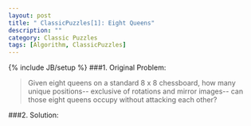 ```yaml
---
layout: post
title: " ClassicPuzzles[1]: Eight Queens"
description: ""
category: Classic Puzzles
tags: [Algorithm, ClassicPuzzles]
---
```

{% include JB/setup %}
###1. Original Problem:
<blockquote>
Given eight queens on a standard 8 x 8 chessboard, how many unique positions-- exclusive of rotations and mirror images-- can those eight queens occupy without attacking each other?
</blockquote>

###2. Solution:
